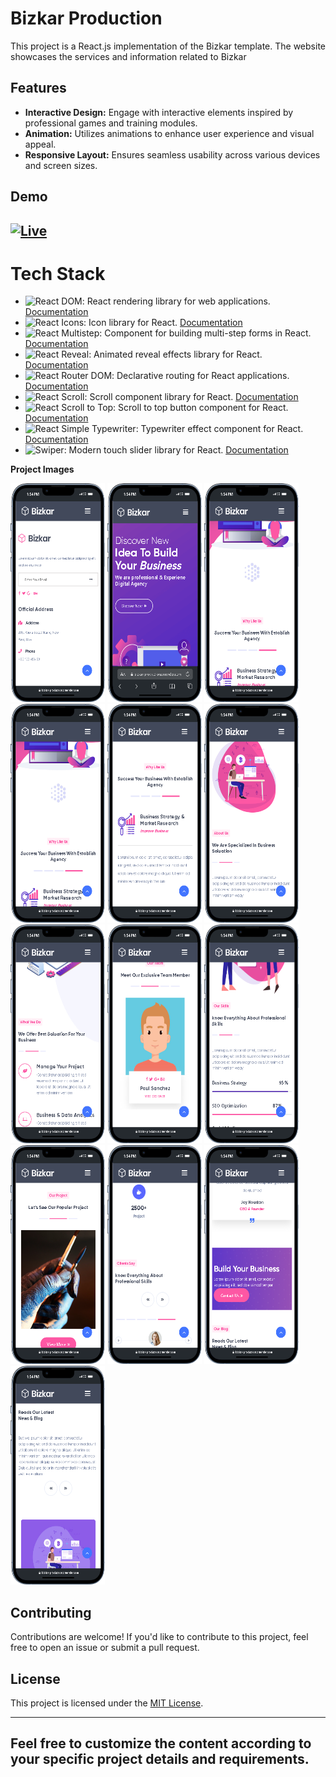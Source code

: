 # Bizkar Production

This project is a React.js implementation of the Bizkar template. The website showcases the services and information related to Bizkar

## Features

- **Interactive Design:** Engage with interactive elements inspired by professional games and training modules.
- **Animation:** Utilizes animations to enhance user experience and visual appeal.
- **Responsive Layout:** Ensures seamless usability across various devices and screen sizes.

## Demo

## [![Live](https://img.shields.io/badge/Live-Link-blue?style=for-the-badge&logo=netlify)](https://bizkar-production.onrender.com/)

# Tech Stack

- ![React DOM](https://img.shields.io/badge/React_DOM-blue?style=for-the-badge&logo=react&logoColor=white): React rendering library for web applications. [Documentation](https://reactjs.org/docs/react-dom.html)
- ![React Icons](https://img.shields.io/badge/React_Icons-blueviolet?style=for-the-badge&logo=react&logoColor=white): Icon library for React. [Documentation](https://react-icons.github.io/react-icons/)
- ![React Multistep](https://img.shields.io/badge/React_Multistep-green?style=for-the-badge&logo=react&logoColor=white): Component for building multi-step forms in React. [Documentation](https://www.npmjs.com/package/react-multistep)
- ![React Reveal](https://img.shields.io/badge/React_Reveal-lightblue?style=for-the-badge): Animated reveal effects library for React. [Documentation](https://www.react-reveal.com/)
- ![React Router DOM](https://img.shields.io/badge/React_Router_DOM-brown?style=for-the-badge&logo=react-router&logoColor=white): Declarative routing for React applications. [Documentation](https://reactrouter.com/)
- ![React Scroll](https://img.shields.io/badge/React_Scroll-green?style=for-the-badge&logo=react&logoColor=white): Scroll component library for React. [Documentation](https://www.npmjs.com/package/react-scroll)
- ![React Scroll to Top](https://img.shields.io/badge/React_Scroll_to_Top-green?style=for-the-badge&logo=react&logoColor=white): Scroll to top button component for React. [Documentation](https://www.npmjs.com/package/react-scroll-to-top)
- ![React Simple Typewriter](https://img.shields.io/badge/React_Simple_Typewriter-red?style=for-the-badge): Typewriter effect component for React. [Documentation](https://www.npmjs.com/package/react-simple-typewriter)
- ![Swiper](https://img.shields.io/badge/Swiper-green?style=for-the-badge&logo=swiper&logoColor=white): Modern touch slider library for React. [Documentation](https://swiperjs.com/)

**Project Images**

<div class="d-flex">

<img src="./ShowCase/1.png"  width="30%" height="350px"  />
<img src="./ShowCase/2.png"  width="30%" height="350px"  />
<img src="./ShowCase/3.png"  width="30%" height="350px"  />
<img src="./ShowCase/4.png"  width="30%" height="350px"  />
<img src="./ShowCase/5.png"  width="30%" height="350px"  />
<img src="./ShowCase/6.png"  width="30%" height="350px"  />
<img src="./ShowCase/7.png"  width="30%" height="350px"  />
<img src="./ShowCase/8.png"  width="30%" height="350px"  />
<img src="./ShowCase/9.png"  width="30%" height="350px"  />
<img src="./ShowCase/10.png"  width="30%" height="350px"  />
<img src="./ShowCase/11.png"  width="30%" height="350px"  />
<img src="./ShowCase/12.png"  width="30%" height="350px"  />
<img src="./ShowCase/13.png"  width="30%" height="350px"  />
</div>

## Contributing

Contributions are welcome! If you'd like to contribute to this project, feel free to open an issue or submit a pull request.

## License

This project is licensed under the [MIT License](LICENSE).

---

## Feel free to customize the content according to your specific project details and requirements.
